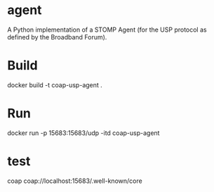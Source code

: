 # agent
A Python implementation of a STOMP Agent (for the USP protocol as defined by the Broadband Forum).

# Build
docker build -t coap-usp-agent .

# Run
docker run -p 15683:15683/udp -itd coap-usp-agent 

# test
coap coap://localhost:15683/.well-known/core
